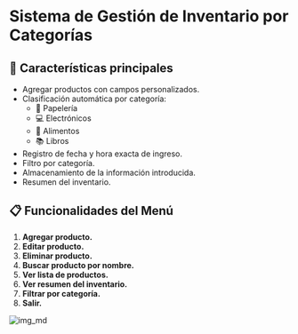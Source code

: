 # Sistema de Gestión de Inventario por Categorías

## 🧠 Características principales

- Agregar productos con campos personalizados.
- Clasificación automática por categoría:
  - 📝 Papelería
  - 💻 Electrónicos
  - 🥫 Alimentos
  - 📚 Libros
- Registro de fecha y hora exacta de ingreso.
- Filtro por categoría.
- Almacenamiento de la información introducida.
- Resumen del inventario.

## 📋 Funcionalidades del Menú

1. **Agregar producto.**
2. **Editar producto.**
3. **Eliminar producto.**
4. **Buscar producto por nombre.** 
5. **Ver lista de productos.**
6. **Ver resumen del inventario.**
7. **Filtrar por categoría.**
8. **Salir.**

![img_md](https://github.com/user-attachments/assets/264a4407-cf21-4f72-8201-a0439ff04eaf)
